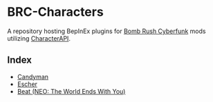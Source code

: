 # BRC-Characters
A repository hosting BepInEx plugins for [Bomb Rush Cyberfunk](https://store.steampowered.com/app/1353230) mods utilizing [CharacterAPI](https://github.com/viliger2/BRC_CharacterAPI).

## Index
- [Candyman](BRC-Candyman)
- [Escher](BRC-Escher)
- [Beat (NEO: The World Ends With You)](BRC-NEOTWEWY_Beat)
